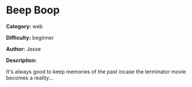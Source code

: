 # Beep Boop

**Category:** web 

**Difficulty:** beginner 

**Author:** Jesse 

**Description:**

It's always good to keep memories of the past incase the terminator movie becomes a reality...

